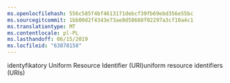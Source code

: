 ```yaml
---
ms.openlocfilehash: 556c585f4bf4613171debcf39fb69ebd356e55bc
ms.sourcegitcommit: 1bb00d2f4343e73ae8d58668f02297a3cf10a4c1
ms.translationtype: MT
ms.contentlocale: pl-PL
ms.lasthandoff: 06/15/2019
ms.locfileid: "63878158"
---
```

<span data-ttu-id="97ce3-101">identyfikatory Uniform Resource Identifier (URI)</span><span class="sxs-lookup"><span data-stu-id="97ce3-101">uniform resource identifiers (URIs)</span></span>